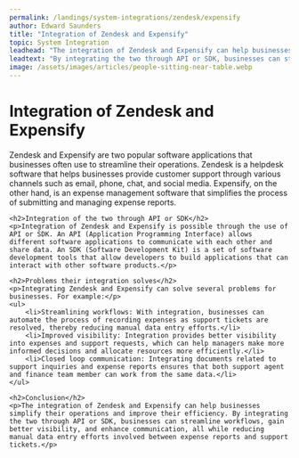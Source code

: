 ```yaml
---
permalink: /landings/system-integrations/zendesk/expensify
author: Edward Saunders
title: "Integration of Zendesk and Expensify"
topic: System Integration
leadhead: "The integration of Zendesk and Expensify can help businesses simplify their operations and improve their efficiency"
leadtext: "By integrating the two through API or SDK, businesses can streamline workflows, gain better visibility, and enhance communication, all while reducing manual data entry efforts involved between expense reports and support tickets."
image: /assets/images/articles/people-sitting-near-table.webp
---
```

<div class="arttext">	<h1>Integration of Zendesk and Expensify</h1>
	<p>Zendesk and Expensify are two popular software applications that businesses often use to streamline their operations. Zendesk is a helpdesk software that helps businesses provide customer support through various channels such as email, phone, chat, and social media. Expensify, on the other hand, is an expense management software that simplifies the process of submitting and managing expense reports.</p>
	
	<h2>Integration of the two through API or SDK</h2>
	<p>Integration of Zendesk and Expensify is possible through the use of API or SDK. An API (Application Programming Interface) allows different software applications to communicate with each other and share data. An SDK (Software Development Kit) is a set of software development tools that allow developers to build applications that can interact with other software products.</p>

	<h2>Problems their integration solves</h2>
	<p>Integrating Zendesk and Expensify can solve several problems for businesses. For example:</p>
	<ul>
		<li>Streamlining workflows: With integration, businesses can automate the process of recording expenses as support tickets are resolved, thereby reducing manual data entry efforts.</li>
		<li>Improved visibility: Integration provides better visibility into expenses and support requests, which can help managers make more informed decisions and allocate resources more efficiently.</li>
		<li>Closed loop communication: Integrating documents related to support inquiries and expense reports ensures that both support agent and finance team member can work from the same data.</li>
	</ul>

	<h2>Conclusion</h2>
	<p>The integration of Zendesk and Expensify can help businesses simplify their operations and improve their efficiency. By integrating the two through API or SDK, businesses can streamline workflows, gain better visibility, and enhance communication, all while reducing manual data entry efforts involved between expense reports and support tickets.</p>
</div>